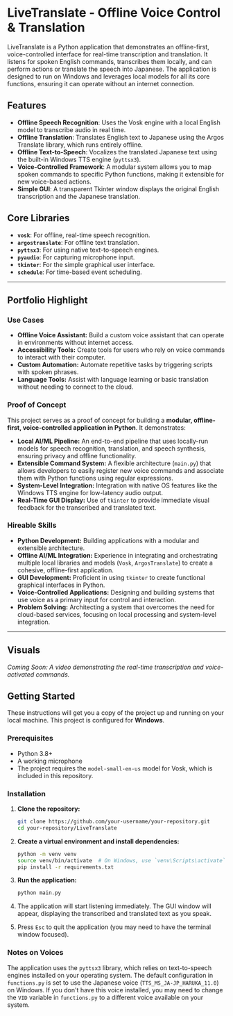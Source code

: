 # LiveTranslate - Offline Voice Control & Translation

LiveTranslate is a Python application that demonstrates an offline-first, voice-controlled interface for real-time transcription and translation. It listens for spoken English commands, transcribes them locally, and can perform actions or translate the speech into Japanese. The application is designed to run on Windows and leverages local models for all its core functions, ensuring it can operate without an internet connection.

## Features

-   **Offline Speech Recognition**: Uses the Vosk engine with a local English model to transcribe audio in real time.
-   **Offline Translation**: Translates English text to Japanese using the Argos Translate library, which runs entirely offline.
-   **Offline Text-to-Speech**: Vocalizes the translated Japanese text using the built-in Windows TTS engine (`pyttsx3`).
-   **Voice-Controlled Framework**: A modular system allows you to map spoken commands to specific Python functions, making it extensible for new voice-based actions.
-   **Simple GUI**: A transparent Tkinter window displays the original English transcription and the Japanese translation.

## Core Libraries

-   **`vosk`**: For offline, real-time speech recognition.
-   **`argostranslate`**: For offline text translation.
-   **`pyttsx3`**: For using native text-to-speech engines.
-   **`pyaudio`**: For capturing microphone input.
-   **`tkinter`**: For the simple graphical user interface.
-   **`schedule`**: For time-based event scheduling.

---
## Portfolio Highlight

### Use Cases
*   **Offline Voice Assistant:** Build a custom voice assistant that can operate in environments without internet access.
*   **Accessibility Tools:** Create tools for users who rely on voice commands to interact with their computer.
*   **Custom Automation:** Automate repetitive tasks by triggering scripts with spoken phrases.
*   **Language Tools:** Assist with language learning or basic translation without needing to connect to the cloud.

### Proof of Concept
This project serves as a proof of concept for building a **modular, offline-first, voice-controlled application in Python**. It demonstrates:
*   **Local AI/ML Pipeline:** An end-to-end pipeline that uses locally-run models for speech recognition, translation, and speech synthesis, ensuring privacy and offline functionality.
*   **Extensible Command System:** A flexible architecture (`main.py`) that allows developers to easily register new voice commands and associate them with Python functions using regular expressions.
*   **System-Level Integration:** Integration with native OS features like the Windows TTS engine for low-latency audio output.
*   **Real-Time GUI Display:** Use of `tkinter` to provide immediate visual feedback for the transcribed and translated text.

### Hireable Skills
*   **Python Development:** Building applications with a modular and extensible architecture.
*   **Offline AI/ML Integration:** Experience in integrating and orchestrating multiple local libraries and models (`Vosk`, `ArgosTranslate`) to create a cohesive, offline-first application.
*   **GUI Development:** Proficient in using `tkinter` to create functional graphical interfaces in Python.
*   **Voice-Controlled Applications:** Designing and building systems that use voice as a primary input for control and interaction.
*   **Problem Solving:** Architecting a system that overcomes the need for cloud-based services, focusing on local processing and system-level integration.

---

## Visuals

*Coming Soon: A video demonstrating the real-time transcription and voice-activated commands.*

## Getting Started

These instructions will get you a copy of the project up and running on your local machine. This project is configured for **Windows**.

### Prerequisites

*   Python 3.8+
*   A working microphone
*   The project requires the `model-small-en-us` model for Vosk, which is included in this repository.

### Installation

1.  **Clone the repository:**
    ```sh
    git clone https://github.com/your-username/your-repository.git
    cd your-repository/LiveTranslate
    ```

2.  **Create a virtual environment and install dependencies:**
    ```sh
    python -m venv venv
    source venv/bin/activate  # On Windows, use `venv\Scripts\activate`
    pip install -r requirements.txt
    ```

3.  **Run the application:**
    ```sh
    python main.py
    ```

4.  The application will start listening immediately. The GUI window will appear, displaying the transcribed and translated text as you speak.

5.  Press `Esc` to quit the application (you may need to have the terminal window focused).

### Notes on Voices
The application uses the `pyttsx3` library, which relies on text-to-speech engines installed on your operating system. The default configuration in `functions.py` is set to use the Japanese voice (`TTS_MS_JA-JP_HARUKA_11.0`) on Windows. If you don't have this voice installed, you may need to change the `VID` variable in `functions.py` to a different voice available on your system.
